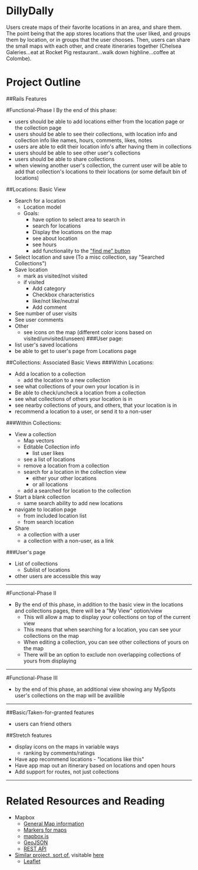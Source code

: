 DillyDally
===

Users create maps of their favorite locations in an area, and share them. The point being that the app stores locations that the user liked, and groups them by location, or in groups that the user chooses. Then, users can share the small maps with each other, and create itineraries together (Chelsea Galeries…eat at Rocket Pig restaurant…walk down highline…coffee at Colombe).

Project Outline
===
##Rails Features

#Functional-Phase I
By the end of this phase:
* users should be able to add locations either from the location page or the collection page
* users should be able to see their collections, with location info and collection info like names, hours, comments, likes, notes
* users are able to edit their location info's after having them in collections
* users should be able to see other user's collections
* users should be able to share collections
* when viewing another user's collection, the current user will be able to add that collection's locations to their locations (or some default bin of locations)


##Locations: Basic View
* Search for a location
	* Location model
	* Goals:
		* have option to select area to search in
		* search for locations
		* Display the locations on the map
		* see about location
		* see hours
		* add functionality to the ["find me" button](http://www.mapbox.com/mapbox.js/example/v1.0.0/geolocation/)
* Select location and save (To a misc collection, say "Searched Collections")
* Save location
	* mark as visited/not visited
	* if visited
		* Add category
		* Checkbox characteristics
		* like/not like/neutral
		* Add comment
* See number of user visits
* See user comments
* Other
	* see icons on the map (different color icons based on visited/unvisited/unseen)
###User page:
* list user's saved locations
* be able to get to user's page from Locations page


##Collections: Associated Basic Views
###Within Locations:
* Add a location to a collection
	* add the location to a new collection
* see what collections of your own your location is in
* Be able to check/uncheck a location from a collection
* see what collections of others your location is in
* see nearby collections of yours, and others, that your location is in
* recommend a location to a user, or send it to a non-user

###Within Collections:
* View a collection
	* Map vectors
	* Editable Collection info
		* list user likes
	* see a list of locations
	* remove a location from a collection
	* search for a location in the collection view
		* either your other locations
		* or all locations
	* add a searched for location to the collection
* Start a blank collection
	* same search ability to add new locations
* navigate to location page
	* from included location list
	* from search location
* Share
	* a collection with a user
	* a collection with a non-user, as a link

###User's page
* List of collections
	* Sublist of locations
* other users are accessible this way

---

#Functional-Phase II
* By the end of this phase, in addition to the basic view in the locations and collections pages, there will be a "My View" option/view
	* This will allow a map to display your collections on top of the current view
	* This means that when searching for a location, you can see your collections on the map
	* When editing a collection, you can see other collections of yours on the map
	* There will be an option to exclude non overlapping collections of yours from displaying

---

#Functional-Phase III
* by the end of this phase, an additional view showing any MySpots user's collections on the map will be availible

---

##Basic/Taken-for-granted features
* users can friend others

##Stretch features
* display icons on the maps in variable ways
	* ranking by comments/ratings
* Have app recommend locations - "locations like this"
* Have app map out an itinerary based on locations and open hours
* Add support for routes, not just collections

---

Related Resources and Reading
===
* Mapbox
	* [General Map information](http://www.mapbox.com/developers/guide/) 
	* [Markers for maps](http://mapbox.com/maki/)
	* [mapbox.js](http://www.mapbox.com/mapbox.js/api/v1.3.1/)
	* [GeoJSON](http://www.geojson.org/)
	* [REST API](http://www.mapbox.com/developers/api/#map_resources)
* [Similar project, sort of](https://github.com/tmcw/togeojson/), visitable [here](http://geojson.io/)
	* [Leaflet](https://github.com/Leaflet/Leaflet.draw)

